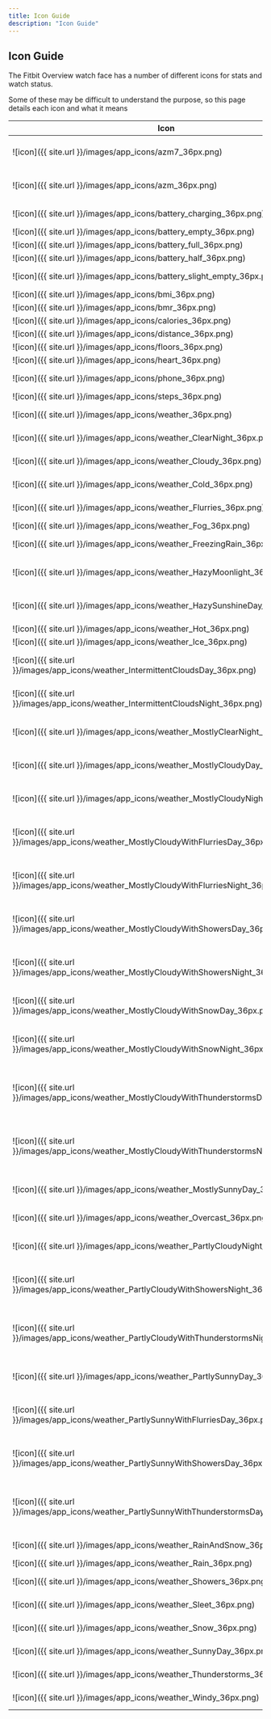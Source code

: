 ```yaml
---
title: Icon Guide
description: "Icon Guide"
---
```


## Icon Guide

The Fitbit Overview watch face has a number of different icons for stats and watch status.

Some of these may be difficult to understand the purpose, so this page details each icon and what it means

| Icon | Description |
| ------- | ------- |
| ![icon]({{ site.url }}/images/app_icons/azm7_36px.png) | Active Zone Minutes (7 Days) |
| ![icon]({{ site.url }}/images/app_icons/azm_36px.png) | Active Zone Minutes (Today) |
| ![icon]({{ site.url }}/images/app_icons/battery_charging_36px.png) | Battery Charging |
| ![icon]({{ site.url }}/images/app_icons/battery_empty_36px.png) | Battery Empty |
| ![icon]({{ site.url }}/images/app_icons/battery_full_36px.png) | Battery Full |
| ![icon]({{ site.url }}/images/app_icons/battery_half_36px.png) | Battery Half |
| ![icon]({{ site.url }}/images/app_icons/battery_slight_empty_36px.png) | Battery Slight Empty |
| ![icon]({{ site.url }}/images/app_icons/bmi_36px.png) | BMI |
| ![icon]({{ site.url }}/images/app_icons/bmr_36px.png) | BMR |
| ![icon]({{ site.url }}/images/app_icons/calories_36px.png) | Calories |
| ![icon]({{ site.url }}/images/app_icons/distance_36px.png) | Distance |
| ![icon]({{ site.url }}/images/app_icons/floors_36px.png) | Floors |
| ![icon]({{ site.url }}/images/app_icons/heart_36px.png) | Heart Beat |
| ![icon]({{ site.url }}/images/app_icons/phone_36px.png) | Phone Connection |
| ![icon]({{ site.url }}/images/app_icons/steps_36px.png) | Steps |
| ![icon]({{ site.url }}/images/app_icons/weather_36px.png) | Weather - No Weather Found |
| ![icon]({{ site.url }}/images/app_icons/weather_ClearNight_36px.png) | Weather -  Clear Night |
| ![icon]({{ site.url }}/images/app_icons/weather_Cloudy_36px.png) | Weather -  Cloudy |
| ![icon]({{ site.url }}/images/app_icons/weather_Cold_36px.png) | Weather -  Cold |
| ![icon]({{ site.url }}/images/app_icons/weather_Flurries_36px.png) | Weather -  Flurries |
| ![icon]({{ site.url }}/images/app_icons/weather_Fog_36px.png) | Weather -  Fog |
| ![icon]({{ site.url }}/images/app_icons/weather_FreezingRain_36px.png) | Weather -  Freezing Rain |
| ![icon]({{ site.url }}/images/app_icons/weather_HazyMoonlight_36px.png) | Weather -  Hazy Moonlight |
| ![icon]({{ site.url }}/images/app_icons/weather_HazySunshineDay_36px.png) | Weather -  Hazy Sunshine Day |
| ![icon]({{ site.url }}/images/app_icons/weather_Hot_36px.png) | Weather -  Hot |
| ![icon]({{ site.url }}/images/app_icons/weather_Ice_36px.png) | Weather -  Ice |
| ![icon]({{ site.url }}/images/app_icons/weather_IntermittentCloudsDay_36px.png) | Weather -  Intermittent Clouds Day |
| ![icon]({{ site.url }}/images/app_icons/weather_IntermittentCloudsNight_36px.png) | Weather -  Intermittent Clouds Night |
| ![icon]({{ site.url }}/images/app_icons/weather_MostlyClearNight_36px.png) | Weather -  Mostly Clear Night |
| ![icon]({{ site.url }}/images/app_icons/weather_MostlyCloudyDay_36px.png) | Weather -  Mostly Cloudy Day |
| ![icon]({{ site.url }}/images/app_icons/weather_MostlyCloudyNight_36px.png) | Weather -  Mostly Cloudy Night |
| ![icon]({{ site.url }}/images/app_icons/weather_MostlyCloudyWithFlurriesDay_36px.png) | Weather -  Mostly Cloudy With Flurries Day |
| ![icon]({{ site.url }}/images/app_icons/weather_MostlyCloudyWithFlurriesNight_36px.png) | Weather -  Mostly Cloudy With Flurries Night |
| ![icon]({{ site.url }}/images/app_icons/weather_MostlyCloudyWithShowersDay_36px.png) | Weather -  Mostly Cloudy With Showers Day |
| ![icon]({{ site.url }}/images/app_icons/weather_MostlyCloudyWithShowersNight_36px.png) | Weather -  Mostly Cloudy With Showers Night |
| ![icon]({{ site.url }}/images/app_icons/weather_MostlyCloudyWithSnowDay_36px.png) | Weather -  Mostly Cloudy With Snow Day |
| ![icon]({{ site.url }}/images/app_icons/weather_MostlyCloudyWithSnowNight_36px.png) | Weather -  Mostly Cloudy With Snow Night |
| ![icon]({{ site.url }}/images/app_icons/weather_MostlyCloudyWithThunderstormsDay_36px.png) | Weather -  Mostly Cloudy With Thunderstorms Day |
| ![icon]({{ site.url }}/images/app_icons/weather_MostlyCloudyWithThunderstormsNight_36px.png) | Weather -  Mostly Cloudy With Thunderstorms Night |
| ![icon]({{ site.url }}/images/app_icons/weather_MostlySunnyDay_36px.png) | Weather -  Mostly Sunny Day |
| ![icon]({{ site.url }}/images/app_icons/weather_Overcast_36px.png) | Weather -  Overcast |
| ![icon]({{ site.url }}/images/app_icons/weather_PartlyCloudyNight_36px.png) | Weather -  Partly Cloudy Night |
| ![icon]({{ site.url }}/images/app_icons/weather_PartlyCloudyWithShowersNight_36px.png) | Weather -  Partly Cloudy With Showers Night |
| ![icon]({{ site.url }}/images/app_icons/weather_PartlyCloudyWithThunderstormsNight_36px.png) | Weather -  Partly Cloudy With Thunderstorms Night |
| ![icon]({{ site.url }}/images/app_icons/weather_PartlySunnyDay_36px.png) | Weather -  Partly Sunny Day |
| ![icon]({{ site.url }}/images/app_icons/weather_PartlySunnyWithFlurriesDay_36px.png) | Weather -  Partly Sunny With Flurries Day |
| ![icon]({{ site.url }}/images/app_icons/weather_PartlySunnyWithShowersDay_36px.png) | Weather -  Partly Sunny With Showers Day |
| ![icon]({{ site.url }}/images/app_icons/weather_PartlySunnyWithThunderstormsDay_36px.png) | Weather -  Partly Sunny With Thunderstorms Day |
| ![icon]({{ site.url }}/images/app_icons/weather_RainAndSnow_36px.png) | Weather -  Rain And Snow |
| ![icon]({{ site.url }}/images/app_icons/weather_Rain_36px.png) | Weather -  Rain |
| ![icon]({{ site.url }}/images/app_icons/weather_Showers_36px.png) | Weather -  Showers |
| ![icon]({{ site.url }}/images/app_icons/weather_Sleet_36px.png) | Weather -  Sleet |
| ![icon]({{ site.url }}/images/app_icons/weather_Snow_36px.png) | Weather -  Snow |
| ![icon]({{ site.url }}/images/app_icons/weather_SunnyDay_36px.png) | Weather -  Sunny Day |
| ![icon]({{ site.url }}/images/app_icons/weather_Thunderstorms_36px.png) | Weather -  Thunderstorms |
| ![icon]({{ site.url }}/images/app_icons/weather_Windy_36px.png) | Weather -  Windy |
